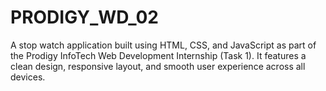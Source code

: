 # PRODIGY_WD_02
A stop watch application built using HTML, CSS, and JavaScript as part of the Prodigy InfoTech Web Development Internship (Task 1). It features a clean design, responsive layout, and smooth user experience across all devices.